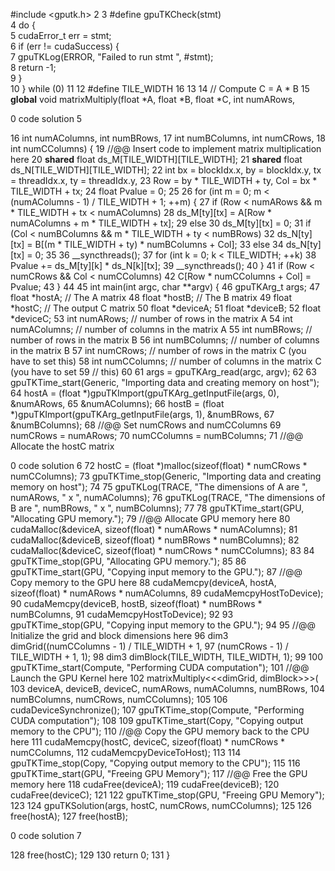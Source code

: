 #include <gputk.h>
2
3 #define gpuTKCheck(stmt) \
4 do { \
5 cudaError_t err = stmt; \
6 if (err != cudaSuccess) { \
7 gpuTKLog(ERROR, "Failed to run stmt ", #stmt); \
8 return -1; \
9 } \
10 } while (0)
11
12 #define TILE_WIDTH 16
13
14 // Compute C = A * B
15 __global__ void matrixMultiply(float *A, float *B, float *C, int numARows,

0 code solution 5

16 int numAColumns, int numBRows,
17 int numBColumns, int numCRows,
18 int numCColumns) {
19 //@@ Insert code to implement matrix multiplication here
20 __shared__ float ds_M[TILE_WIDTH][TILE_WIDTH];
21 __shared__ float ds_N[TILE_WIDTH][TILE_WIDTH];
22 int bx = blockIdx.x, by = blockIdx.y, tx = threadIdx.x, ty = threadIdx.y,
23 Row = by * TILE_WIDTH + ty, Col = bx * TILE_WIDTH + tx;
24 float Pvalue = 0;
25
26 for (int m = 0; m < (numAColumns - 1) / TILE_WIDTH + 1; ++m) {
27 if (Row < numARows && m * TILE_WIDTH + tx < numAColumns)
28 ds_M[ty][tx] = A[Row * numAColumns + m * TILE_WIDTH + tx];
29 else
30 ds_M[ty][tx] = 0;
31 if (Col < numBColumns && m * TILE_WIDTH + ty < numBRows)
32 ds_N[ty][tx] = B[(m * TILE_WIDTH + ty) * numBColumns + Col];
33 else
34 ds_N[ty][tx] = 0;
35
36 __syncthreads();
37 for (int k = 0; k < TILE_WIDTH; ++k)
38 Pvalue += ds_M[ty][k] * ds_N[k][tx];
39 __syncthreads();
40 }
41 if (Row < numCRows && Col < numCColumns)
42 C[Row * numCColumns + Col] = Pvalue;
43 }
44
45 int main(int argc, char **argv) {
46 gpuTKArg_t args;
47 float *hostA; // The A matrix
48 float *hostB; // The B matrix
49 float *hostC; // The output C matrix
50 float *deviceA;
51 float *deviceB;
52 float *deviceC;
53 int numARows; // number of rows in the matrix A
54 int numAColumns; // number of columns in the matrix A
55 int numBRows; // number of rows in the matrix B
56 int numBColumns; // number of columns in the matrix B
57 int numCRows; // number of rows in the matrix C (you have to set this)
58 int numCColumns; // number of columns in the matrix C (you have to set
59 // this)
60
61 args = gpuTKArg_read(argc, argv);
62
63 gpuTKTime_start(Generic, "Importing data and creating memory on host");
64 hostA = (float *)gpuTKImport(gpuTKArg_getInputFile(args, 0), &numARows,
65 &numAColumns);
66 hostB = (float *)gpuTKImport(gpuTKArg_getInputFile(args, 1), &numBRows,
67 &numBColumns);
68 //@@ Set numCRows and numCColumns
69 numCRows = numARows;
70 numCColumns = numBColumns;
71 //@@ Allocate the hostC matrix

0 code solution 6
72 hostC = (float *)malloc(sizeof(float) * numCRows * numCColumns);
73 gpuTKTime_stop(Generic, "Importing data and creating memory on host");
74
75 gpuTKLog(TRACE, "The dimensions of A are ", numARows, " x ", numAColumns);
76 gpuTKLog(TRACE, "The dimensions of B are ", numBRows, " x ", numBColumns);
77
78 gpuTKTime_start(GPU, "Allocating GPU memory.");
79 //@@ Allocate GPU memory here
80 cudaMalloc(&deviceA, sizeof(float) * numARows * numAColumns);
81 cudaMalloc(&deviceB, sizeof(float) * numBRows * numBColumns);
82 cudaMalloc(&deviceC, sizeof(float) * numCRows * numCColumns);
83
84 gpuTKTime_stop(GPU, "Allocating GPU memory.");
85
86 gpuTKTime_start(GPU, "Copying input memory to the GPU.");
87 //@@ Copy memory to the GPU here
88 cudaMemcpy(deviceA, hostA, sizeof(float) * numARows * numAColumns,
89 cudaMemcpyHostToDevice);
90 cudaMemcpy(deviceB, hostB, sizeof(float) * numBRows * numBColumns,
91 cudaMemcpyHostToDevice);
92
93 gpuTKTime_stop(GPU, "Copying input memory to the GPU.");
94
95 //@@ Initialize the grid and block dimensions here
96 dim3 dimGrid((numCColumns - 1) / TILE_WIDTH + 1,
97 (numCRows - 1) / TILE_WIDTH + 1, 1);
98 dim3 dimBlock(TILE_WIDTH, TILE_WIDTH, 1);
99
100 gpuTKTime_start(Compute, "Performing CUDA computation");
101 //@@ Launch the GPU Kernel here
102 matrixMultiply<<<dimGrid, dimBlock>>>(
103 deviceA, deviceB, deviceC, numARows, numAColumns, numBRows,
104 numBColumns, numCRows, numCColumns);
105
106 cudaDeviceSynchronize();
107 gpuTKTime_stop(Compute, "Performing CUDA computation");
108
109 gpuTKTime_start(Copy, "Copying output memory to the CPU");
110 //@@ Copy the GPU memory back to the CPU here
111 cudaMemcpy(hostC, deviceC, sizeof(float) * numCRows * numCColumns,
112 cudaMemcpyDeviceToHost);
113
114 gpuTKTime_stop(Copy, "Copying output memory to the CPU");
115
116 gpuTKTime_start(GPU, "Freeing GPU Memory");
117 //@@ Free the GPU memory here
118 cudaFree(deviceA);
119 cudaFree(deviceB);
120 cudaFree(deviceC);
121
122 gpuTKTime_stop(GPU, "Freeing GPU Memory");
123
124 gpuTKSolution(args, hostC, numCRows, numCColumns);
125
126 free(hostA);
127 free(hostB);

0 code solution 7

128 free(hostC);
129
130 return 0;
131 }